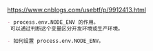 https://www.cnblogs.com/usebtf/p/9912413.html

```markdown
- process.env.NODE_ENV 的作用。
 可以通过判断这个变量区分开发环境或生产环境。

- 如何设置 process.env.NODE_ENV。
```

